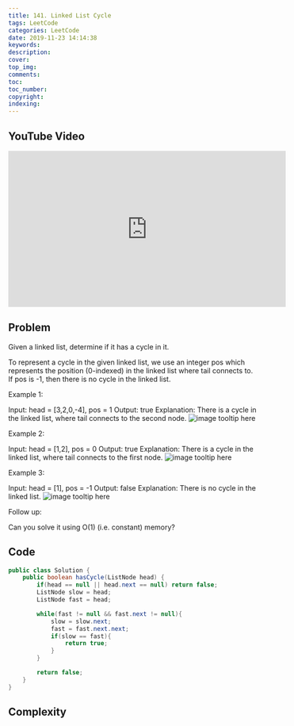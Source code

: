 ```yaml
---
title: 141. Linked List Cycle
tags: LeetCode
categories: LeetCode
date: 2019-11-23 14:14:38
keywords:
description:
cover:
top_img:
comments:
toc:
toc_number:
copyright:
indexing:
---
```


## YouTube Video

<iframe width="560" height="315" src="https://www.youtube.com/embed/QGdHaM99_8o" frameborder="0" allow="accelerometer; autoplay; encrypted-media; gyroscope; picture-in-picture" allowfullscreen></iframe>

## Problem

Given a linked list, determine if it has a cycle in it.

To represent a cycle in the given linked list, we use an integer pos which represents the position (0-indexed) in the linked list where tail connects to. If pos is -1, then there is no cycle in the linked list.

Example 1:

Input: head = [3,2,0,-4], pos = 1
Output: true
Explanation: There is a cycle in the linked list, where tail connects to the second node.
![image tooltip here](/assets/141-1.png)

Example 2:

Input: head = [1,2], pos = 0
Output: true
Explanation: There is a cycle in the linked list, where tail connects to the first node.
![image tooltip here](/assets/141-2.png)

Example 3:

Input: head = [1], pos = -1
Output: false
Explanation: There is no cycle in the linked list.
![image tooltip here](/assets/141-3.png)

Follow up:

Can you solve it using O(1) (i.e. constant) memory?

## Code

```java
public class Solution {
    public boolean hasCycle(ListNode head) {
        if(head == null || head.next == null) return false;
        ListNode slow = head;
        ListNode fast = head;

        while(fast != null && fast.next != null){
            slow = slow.next;
            fast = fast.next.next;
            if(slow == fast){
                return true;
            }
        }

        return false;
    }
}
```

## Complexity
